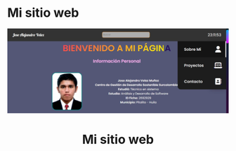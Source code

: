 # Mi sitio web
<div align="center">

<img alt="Mi sitio web" src="img/mi-sitio-web.jpg" width="700">

# Mi sitio web

<!-- **[Todos los jueves a las 18PM 🇪🇸 en Twitch](https://twitch.tv/midudev)** -->
</div>